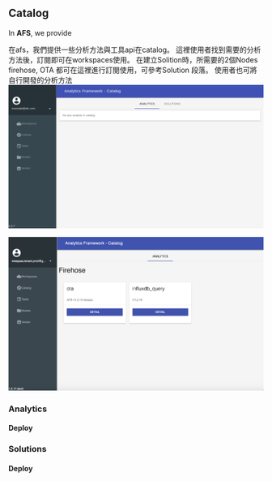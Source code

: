 ## Catalog
In **AFS**, we provide 

在afs，我們提供一些分析方法與工具api在catalog。
這裡使用者找到需要的分析方法後，訂閱即可在workspaces使用。
在建立Solition時，所需要的2個Nodes firehose, OTA 都可在這裡進行訂閱使用，可參考Solution 段落。
使用者也可將自行開發的分析方法
![](../_static/images/portal/catalog/default.png)

![](../_static/images/portal/catalog/catalog.png)

### Analytics

#### Deploy

### Solutions

#### Deploy